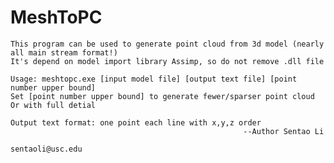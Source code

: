 # MeshToPC
	This program can be used to generate point cloud from 3d model (nearly all main stream format!)
	It's depend on model import library Assimp, so do not remove .dll file

	Usage: meshtopc.exe [input model file] [output text file] [point number upper bound]
	Set [point number upper bound] to generate fewer/sparser point cloud
	Or with full detial

    Output text format: one point each line with x,y,z order
														--Author Sentao Li
															sentaoli@usc.edu
